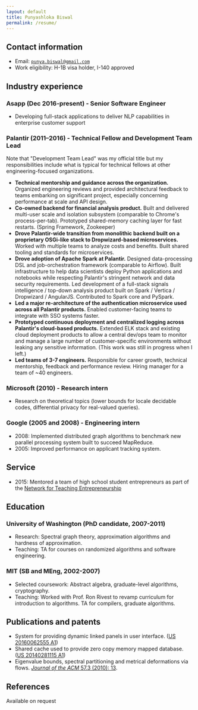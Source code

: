 ```yaml
---
layout: default
title: Punyashloka Biswal
permalink: /resume/
---
```


## Contact information
- Email: [`punya.biswal@gmail.com`](mailto:punya.biswal@gmail.com)
- Work eligibility: H-1B visa holder, I-140 approved

## Industry experience

### Asapp (Dec 2016-present) - Senior Software Engineer
- Developing full-stack applications to deliver NLP capabilities in enterprise customer support

### Palantir (2011–2016) - Technical Fellow and Development Team Lead

Note that "Development Team Lead" was my official title but my responsibilities include what is typical for technical fellows at other engineering-focused organizations.

- **Technical mentorship and guidance across the organization.** Organized engineering reviews and provided architectural feedback to teams embarking on significant project, especially concerning performance at scale and API design.
- **Co-owned backend for financial analysis product.** Built and delivered multi-user scale and isolation subsystem (comparable to Chrome's process-per-tab). Prototyped shared-memory caching layer for fast restarts. (Spring Framework, Zookeeper)
- **Drove Palantir-wide transition from monolithic backend built on a proprietary OSGi-like stack to Dropwizard-based microservices.** Worked with multiple teams to analyze costs and benefits. Built shared tooling and standards for microservices.
- **Drove adoption of Apache Spark at Palantir.** Designed data-processing DSL and job-orchestration framework (comparable to Airflow). Built infrastructure to help data scientists deploy Python applications and notebooks while respecting Palantir's stringent network and data security requirements. Led development of a full-stack signals intelligence / top-down analysis product built on Spark / Vertica / Dropwizard / AngularJS. Contributed to Spark core and PySpark.
- **Led a major re-architecture of the authentication microservice used across all Palantir products.** Enabled customer-facing teams to integrate with SSO systems faster.
- **Prototyped continuous deployment and centralized logging across Palantir's cloud-based products.** Extended ELK stack and existing cloud deployment products to allow a central dev/ops team to monitor and manage a large number of customer-specific environments without leaking any sensitive information. (This work was still in progress when I left.)
- **Led teams of 3-7 engineers.** Responsible for career growth, technical mentorship, feedback and performance review. Hiring manager for a team of ~40 engineers.

### Microsoft (2010) - Research intern
- Research on theoretical topics (lower bounds for locale decidable codes, differential privacy for real-valued queries).

### Google (2005 and 2008) - Engineering intern
- 2008: Implemented distributed graph algorithms to benchmark new parallel processing system built to succeed MapReduce.
- 2005: Improved performance on applicant tracking system.

## Service
- 2015: Mentored a team of high school student entrepreneurs as part of the [Network for Teaching Entrepreneurship](https://www.nfte.com/)

## Education

### University of Washington (PhD candidate, 2007-2011)
- Research: Spectral graph theory, approximation algorithms and hardness of approximation.
- Teaching: TA for courses on randomized algorithms and software engineering.

### MIT (SB and MEng, 2002-2007)
- Selected coursework: Abstract algebra, graduate-level algorithms, cryptography.
- Teaching: Worked with Prof. Ron Rivest to revamp curriculum for introduction to algorithms. TA for compilers, graduate algorithms.

## Publications and patents
- System for providing dynamic linked panels in user interface. ([US 20160062555 A1](http://www.google.com/patents/US20160062555))
- Shared cache used to provide zero copy memory mapped database. ([US 20140281115 A1](http://www.google.com/patents/US20140281115))
- Eigenvalue bounds, spectral partitioning and metrical deformations via flows. [*Journal of the ACM* 57.3 (2010): 13](http://dx.doi.org/10.1145/1706591.1706593).

## References
Available on request
